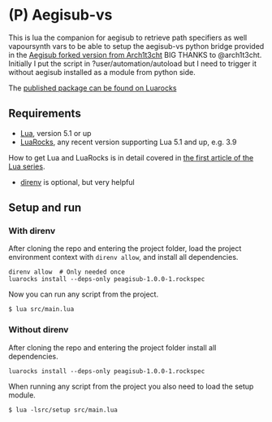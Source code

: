# (P) Aegisub-vs

This is lua the companion for aegisub to retrieve path specifiers as well vapoursynth vars
to be able to setup the aegisub-vs python bridge provided in the [Aegisub forked version
from Arch1t3cht](https://github.com/arch1t3cht/Aegisub/releases) BIG THANKS to @arch1t3cht.
Initially I put the script in ?user/automation/autoload but I need 
to trigger it without aegisub installed as a module from python side.

The [published package can be found on Luarocks](https://luarocks.org/modules/sosie-js/peagisub)

## Requirements

- [Lua](http://www.lua.org), version 5.1 or up
- [LuaRocks](https://luarocks.org), any recent version supporting Lua 5.1 and up, e.g. 3.9

How to get Lua and LuaRocks is in detail covered in [the first article of the Lua series](https://martin-fieber.de/blog/lua-project-setup-with-luarocks/).

- [direnv](https://direnv.net) is optional, but very helpful

## Setup and run

### With direnv

After cloning the repo and entering the project folder, load the project environment context with `direnv allow`, and install all dependencies.

```shell
direnv allow  # Only needed once
luarocks install --deps-only peagisub-1.0.0-1.rockspec
```

Now you can run any script from the project.

```shell
$ lua src/main.lua
```

### Without direnv

After cloning the repo and entering the project folder install all dependencies.

```shell
luarocks install --deps-only peagisub-1.0.0-1.rockspec
```

When running any script from the project you also need to load the setup module.

```shell
$ lua -lsrc/setup src/main.lua
```

